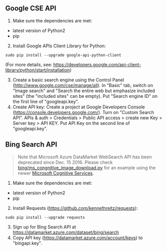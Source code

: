 ## Google CSE API

1. Make sure the dependencies are met:
  * latest version of Python2
  * pip

2. Install Google APIs Client Library for Python: 
  ```
  sudo pip install --upgrade google-api-python-client
  ```
(For more details, see: https://developers.google.com/api-client-library/python/start/installation)

3. Create a basic search engine using the Control Panel (http://www.google.com/cse/manage/all). In "Basic" tab, switch on "Image search" and "Search the entire web but emphasize included sites" (the "included sites" can be empty). Put "Search engine ID" on the first line of "googleapi.key". 
4. Create API key: Create a project at Google Developers Console (https://console.developers.google.com/). Turn on "Custom Search API". APIs & auth > Credentials > Public API access > create new Key > Server key > API KEY. Put API Key on the second line of "googleapi.key". 

## Bing Search API

> Note that Microsoft Azure DataMarket WebSearch API has been deprecated since Dec. 15 2016. Please check [bing/ms_congnitive_image_download.py](https://github.com/suhangpro/search-api-wrapper/blob/master/bing/ms_congnitive_image_download.py) for an example using the newer [Microsoft Cognitive Services](https://www.microsoft.com/cognitive-services). 


1. Make sure the dependencies are met:
  * latest version of Python2
  * pip

2. Install Requests (https://github.com/kennethreitz/requests): 
  ```
  sudo pip install --upgrade requests
  ```
3. Sign up for Bing Search API at https://datamarket.azure.com/dataset/bing/search 
4. Copy API key (https://datamarket.azure.com/account/keys) to "bingapi.key". 

